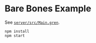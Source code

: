 # Bare Bones Example

See [`server/src/Main.gren`](server/src/Main.gren).

```
npm install
npm start
```
